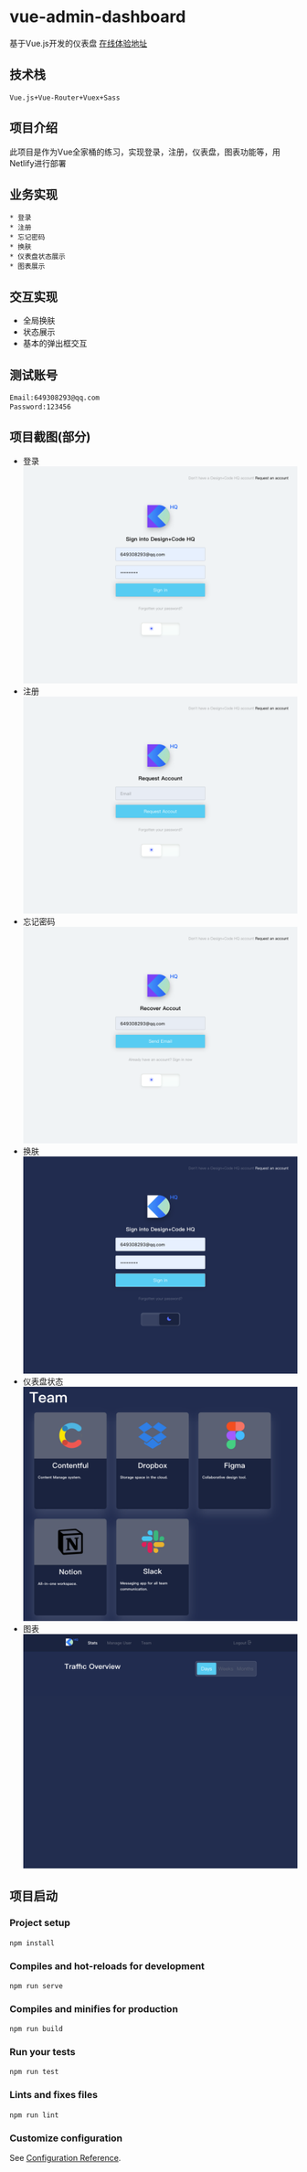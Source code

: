 # vue-admin-dashboard
基于Vue.js开发的仪表盘
[在线体验地址](https://zhuanghaixin-vue-admin-dashboard.netlify.com/)
## 技术栈
```
Vue.js+Vue-Router+Vuex+Sass
```

## 项目介绍
此项目是作为Vue全家桶的练习，实现登录，注册，仪表盘，图表功能等，用Netlify进行部署
## 业务实现
```
* 登录
* 注册
* 忘记密码
* 换肤
* 仪表盘状态展示
* 图表展示
```
## 交互实现
* 全局换肤
* 状态展示
* 基本的弹出框交互
## 测试账号
```
Email:649308293@qq.com
Password:123456
```
## 项目截图(部分)
- 登录
![](https://github.com/zhuanghaixin/vue-admin-dashboard/blob/master/public/img/zhuanghaixin-vue-admin-dashboard.netlify.com_signin.png)
- 注册
![](https://github.com/zhuanghaixin/vue-admin-dashboard/blob/master/public/img/zhuanghaixin-vue-admin-dashboard.netlify.com_signin_request.png)
- 忘记密码
![](https://github.com/zhuanghaixin/vue-admin-dashboard/blob/master/public/img/zhuanghaixin-vue-admin-dashboard.netlify.com_signin_recover_account.png)
- 换肤
![](https://github.com/zhuanghaixin/vue-admin-dashboard/blob/master/public/img/zhuanghaixin-vue-admin-dashboard.netlify.com_signin_dark.png)
- 仪表盘状态
![](https://github.com/zhuanghaixin/vue-admin-dashboard/blob/master/public/img/zhuanghaixin-vue-admin-dashboard.netlify.com_signin_team.png)
- 图表
![](https://github.com/zhuanghaixin/vue-admin-dashboard/blob/master/public/img/zhuanghaixin-vue-admin-dashboard.netlify.com_signin_admin.png)


## 项目启动
### Project setup
```
npm install
```

### Compiles and hot-reloads for development
```
npm run serve
```

### Compiles and minifies for production
```
npm run build
```

### Run your tests
```
npm run test
```

### Lints and fixes files
```
npm run lint
```

### Customize configuration
See [Configuration Reference](https://cli.vuejs.org/config/).
